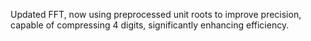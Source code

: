 Updated FFT, now using preprocessed unit roots to improve precision, capable of compressing 4 digits, significantly enhancing efficiency.

